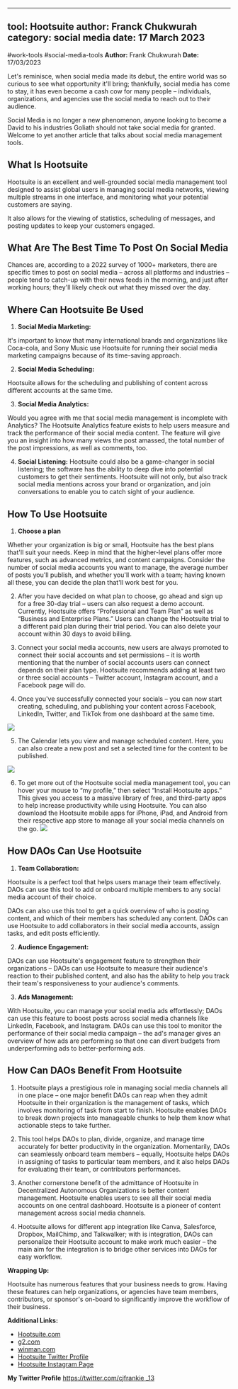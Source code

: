 
---
tool: Hootsuite
author: Franck Chukwurah
category: social media
date: 17 March 2023
---
#work-tools #social-media-tools
**Author:** Frank Chukwurah 
**Date:** 17/03/2023


Let's reminisce, when social media made its debut, the entire world was so curious to see what opportunity it'll bring; thankfully, social media has come to stay, it has even become a cash cow for many people – individuals, organizations, and agencies use the social media to reach out to their audience. 

Social Media is no longer a new phenomenon, anyone looking to become a David to his industries Goliath should not take social media for granted. Welcome to yet another article that talks about social media management tools.

## What Is Hootsuite

Hootsuite is an excellent and well-grounded social media management tool designed to assist global users in managing social media networks, viewing multiple streams in one interface, and monitoring what your potential customers are saying.

It also allows for the viewing of statistics, scheduling of messages, and posting updates to keep your customers engaged.

## What Are The Best Time To Post On Social Media
 
Chances are, according to a 2022 survey of 1000+ marketers, there are specific times to post on social media – across all platforms and industries – people tend to catch-up with their news feeds in the morning, and just after working hours; they'll likely check out what they missed over the day. 

## Where Can Hootsuite Be Used

1.  **Social Media Marketing:**

It's important to know that many international brands and organizations like Coca-cola, and Sony Music use Hootsuite for running their social media marketing campaigns because of its time-saving approach.

2. **Social Media Scheduling:**

Hootsuite allows for the scheduling and publishing of content across different accounts at the same time.

3. **Social Media Analytics:**

Would you agree with me that social media management is incomplete with Analytics? The Hootsuite Analytics feature exists to help users measure and track the performance of their social media content. The feature will give you an insight into how many views the post amassed, the total number of the post impressions, as well as comments, too.

4. **Social Listening:**
Hootsuite could also be a game-changer in social listening; the software has the ability to deep dive into potential customers to get their sentiments. Hootsuite will not only, but also track social media mentions across your brand or organization, and join conversations to enable you to catch sight of your audience.


## How To Use Hootsuite 

1. **Choose a plan**

Whether your organization is big or small, Hootsuite has the best plans that'll suit your needs. Keep in mind that the higher-level plans offer more features, such as advanced metrics, and content campaigns. Consider the number of social media accounts you want to manage, the average number of posts you'll publish, and whether you'll work with a team; having known all these, you can decide the plan that'll work best for you.

2. After you have decided on what plan to choose, go ahead and sign up for a free 30-day trial – users can also request a demo account. Currently, Hootsuite offers “Professional and Team Plan” as well as “Business and Enterprise Plans.” Users can change the Hootsuite trial to a different paid plan during their trial period. You can also delete your account within 30 days to avoid billing. 

3. Connect your social media accounts, new users are always promoted to connect their social accounts and set permissions – it is worth mentioning that the number of social accounts users can connect depends on their plan type. Hootsuite recommends adding at least two or three social accounts – Twitter account, Instagram account, and a Facebook page will do.

4. Once you've successfully connected your socials – you can now start creating, scheduling, and publishing your content across Facebook, LinkedIn, Twitter, and TikTok from one dashboard at the same time.

![](https://i.imgur.com/CLvEUFU.png)


5. The Calendar lets you view and manage scheduled content. Here, you can also create a new post and set a selected time for the content to be published.

![](https://i.imgur.com/lcROLmo.png)

6. To get more out of the Hootsuite social media management tool, you can hover your mouse to “my profile,” then select “Install Hootsuite apps.” This gives you access to a massive library of free, and third-party apps to help increase productivity while using Hootsuite. You can also download the Hootsuite mobile apps for iPhone, iPad, and Android from their respective app store to manage all your social media channels on the go.
![](https://i.imgur.com/Zo0rbko.png)



## How DAOs Can Use Hootsuite

1. **Team Collaboration:**

Hootsuite is a perfect tool that helps users manage their team effectively. DAOs can use this tool to add or onboard multiple members to any social media account of their choice.

DAOs can also use this tool to get a quick overview of who is posting content, and which of their members has scheduled any content. DAOs can use Hootsuite to add collaborators in their social media accounts, assign tasks, and edit posts efficiently. 

2. **Audience Engagement:**

DAOs can use Hootsuite's engagement feature to strengthen their organizations – DAOs can use Hootsuite to measure their audience's reaction to their published content, and also has the ability to help you track their team's responsiveness to your audience's comments. 

3. **Ads Management:**

With Hootsuite, you can manage your social media ads effortlessly; DAOs can use this feature to boost posts across social media channels like LinkedIn, Facebook, and Instagram. DAOs can use this tool to monitor the performance of their social media campaign – the ad's manager gives an overview of how ads are performing so that one can divert budgets from underperforming ads to better-performing ads.

## How Can DAOs Benefit From Hootsuite

1. Hootsuite plays a prestigious role in managing social media channels all in one place – one major benefit DAOs can reap when they admit Hootsuite in their organization is the management of tasks, which involves monitoring of task from start to finish. Hootsuite enables DAOs to break down projects into manageable chunks to help them know what actionable steps to take further.

2. This tool helps DAOs to plan, divide, organize, and manage time accurately for better productivity in the organization.
Momentarily, DAOs can seamlessly onboard team members – equally, Hootsuite helps DAOs in assigning of tasks to particular team members, and it also helps DAOs for evaluating their team, or contributors performances.

3. Another cornerstone benefit of the admittance of Hootsuite in Decentralized  Autonomous Organizations is better content management. Hootsuite enables users to see all their social media accounts on one central dashboard. Hootsuite is a pioneer of content management across social media channels.

4. Hootsuite allows for different app integration like Canva, Salesforce, Dropbox, MailChimp, and Talkwalker; with is integration, DAOs can personalize their Hootsuite account to make work much easier – the main aim for the integration is to bridge other services into DAOs for easy workflow.

**Wrapping Up:**

Hootsuite has numerous features that your business needs to grow. Having these features can help organizations, or agencies have team members, contributors, or sponsor's on-board to significantly improve the workflow of their business.

**Additional Links:**
* [Hootsuite.com](https://hootsuite.com)
* [g2.com](https://tinyurl.com/2p8kzrk7)
* [winman.com ](https://tinyurl.com/2p86uf99)
* [Hootsuite Twitter Profile ](https://tinyurl.com/293hwytp)
* [Hootsuite Instagram Page](https://tinyurl.com/2hmt6p2u)

**My Twitter Profile**
[https://twitter.com/cjfrankie _13](https://twitter.com/Cjfrankie_13)